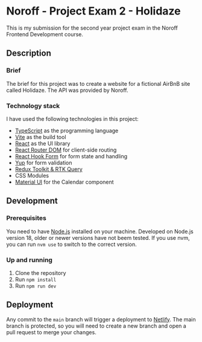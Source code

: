 # Noroff - Project Exam 2 - Holidaze

This is my submission for the second year project exam in the Noroff Frontend Development course.

## Description

### Brief

The brief for this project was to create a website for a fictional AirBnB site called Holidaze.
The API was provided by Noroff.

### Technology stack

I have used the following technologies in this project:

- [TypeScript](https://www.typescriptlang.org/) as the programming language
- [Vite](https://vitejs.dev/) as the build tool
- [React](https://reactjs.org/) as the UI library
- [React Router DOM](https://reactrouter.com/) for client-side routing
- [React Hook Form](https://react-hook-form.com/) for form state and handling
- [Yup](https://github.com/jquense/yup) for form validation
- [Redux Toolkit & RTK Query](https://redux-toolkit.js.org/)
- CSS Modules
- [Material UI](https://mui.com/) for the Calendar component

## Development

### Prerequisites

You need to have [Node.js](https://nodejs.org/en/) installed on your machine.
Developed on Node.js version 18, older or newer versions have not beem tested.
If you use nvm, you can run `nvm use` to switch to the correct version.

### Up and running

1. Clone the repository
2. Run `npm install`
3. Run `npm run dev`

## Deployment

Any commit to the `main` branch will trigger a deployment to [Netlify](https://netlify.com/).
The main branch is protected, so you will need to create a new branch and open a pull request to merge your changes.
